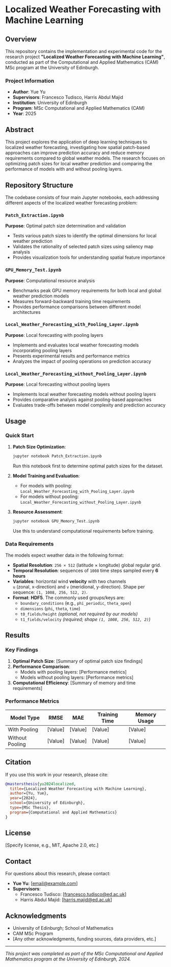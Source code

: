 # Localized Weather Forecasting with Machine Learning

## Overview

This repository contains the implementation and experimental code for the research project **"Localized Weather Forecasting with Machine Learning"**, conducted as part of the Computational and Applied Mathematics (CAM) MSc program at the University of Edinburgh.

### Project Information
- **Author**: Yue Yu
- **Supervisors**: Francesco Tudisco, Harris Abdul Majid
- **Institution**: University of Edinburgh
- **Program**: MSc Computational and Applied Mathematics (CAM)
- **Year**: 2025

## Abstract

This project explores the application of deep learning techniques to localized weather forecasting, investigating how spatial patch-based approaches can improve prediction accuracy and reduce memory requirements compared to global weather models. The research focuses on optimizing patch sizes for local weather prediction and comparing the performance of models with and without pooling layers.

## Repository Structure

The codebase consists of four main Jupyter notebooks, each addressing different aspects of the localized weather forecasting problem:

### `Patch_Extraction.ipynb`
**Purpose**: Optimal patch size determination and validation
- Tests various patch sizes to identify the optimal dimensions for local weather prediction
- Validates the rationality of selected patch sizes using saliency map analysis
- Provides visualization tools for understanding spatial feature importance

### `GPU_Memory_Test.ipynb`
**Purpose**: Computational resource analysis
- Benchmarks peak GPU memory requirements for both local and global weather prediction models
- Measures forward-backward training time requirements
- Provides performance comparisons between different model architectures

### `Local_Weather_Forecasting_with_Pooling_Layer.ipynb`
**Purpose**: Local forecasting with pooling layers
- Implements and evaluates local weather forecasting models incorporating pooling layers
- Presents experimental results and performance metrics
- Analyzes the impact of pooling operations on prediction accuracy

### `Local_Weather_Forecasting_without_Pooling_Layer.ipynb`
**Purpose**: Local forecasting without pooling layers
- Implements local weather forecasting models without pooling layers
- Provides comparative analysis against pooling-based approaches
- Evaluates trade-offs between model complexity and prediction accuracy


## Usage

### Quick Start

1. **Patch Size Optimization**:
   ```bash
   jupyter notebook Patch_Extraction.ipynb
   ```
   Run this notebook first to determine optimal patch sizes for the dataset.

2. **Model Training and Evaluation**:
   - For models with pooling: `Local_Weather_Forecasting_with_Pooling_Layer.ipynb`
   - For models without pooling: `Local_Weather_Forecasting_without_Pooling_Layer.ipynb`

3. **Resource Assessment**:
   ```bash
   jupyter notebook GPU_Memory_Test.ipynb
   ```
   Use this to understand computational requirements before training.

### Data Requirements

The models expect weather data in the following format:
- **Spatial Resolution**: `256 × 512` (latitude × longitude) global regular grid.
- **Temporal Resolution**: sequences of `1008` time steps sampled every **6 hours**  
- **Variables**: horizontal wind **velocity** with two channels  
  `u` (zonal, x-direction) and `v` (meridional, y-direction). Shape per sequence:
  `(1, 1008, 256, 512, 2)`. 
- **Format**: **HDF5**. The commonly used groups/keys are:
  - `boundary_conditions` (e.g., `phi_periodic`, `theta_open`)
  - `dimensions` (`phi`, `theta`, `time`)
  - `t0_fields/height`  *(optional, not required by our models)*
  - `t1_fields/velocity`  *(required; shape `(1, 1008, 256, 512, 2)`)*

## Results

### Key Findings

1. **Optimal Patch Size**: [Summary of optimal patch size findings]
2. **Performance Comparison**: 
   - Models with pooling layers: [Performance metrics]
   - Models without pooling layers: [Performance metrics]
3. **Computational Efficiency**: [Summary of memory and time requirements]

### Performance Metrics

| Model Type | RMSE | MAE | Training Time | Memory Usage |
|------------|------|-----|---------------|--------------|
| With Pooling | [Value] | [Value] | [Value] | [Value] |
| Without Pooling | [Value] | [Value] | [Value] | [Value] |



## Citation

If you use this work in your research, please cite:

```bibtex
@mastersthesis{yu2024localized,
  title={Localized Weather Forecasting with Machine Learning},
  author={Yu, Yue},
  year={2024},
  school={University of Edinburgh},
  type={MSc Thesis},
  program={Computational and Applied Mathematics}
}
```

## License

[Specify license, e.g., MIT, Apache 2.0, etc.]

## Contact

For questions about this research, please contact:
- **Yue Yu**: [email@example.com]
- **Supervisors**: 
  - Francesco Tudisco: [francesco.tudisco@ed.ac.uk]
  - Harris Abdul Majid: [harris.majid@ed.ac.uk]

## Acknowledgments

- University of Edinburgh; School of Mathematics
- CAM MSc Program
- [Any other acknowledgments, funding sources, data providers, etc.]

---

*This project was completed as part of the MSc Computational and Applied Mathematics program at the University of Edinburgh, 2024.*
